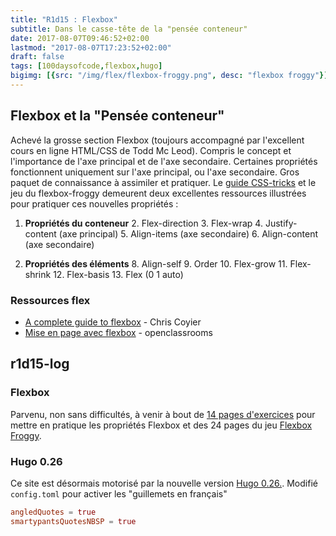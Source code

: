 ```yaml
---
title: "R1d15 : Flexbox"
subtitle: Dans le casse-tête de la "pensée conteneur"
date: 2017-08-07T09:46:52+02:00
lastmod: "2017-08-07T17:23:52+02:00"
draft: false
tags: [100daysofcode,flexbox,hugo]
bigimg: [{src: "/img/flex/flexbox-froggy.png", desc: "flexbox froggy"}]
---
```

<!--more-->

## Flexbox et la "Pensée conteneur" 

Achevé la grosse section Flexbox (toujours accompagné par l'excellent cours en ligne HTML/CSS de Todd Mc Leod). Compris le concept et l'importance de l'axe principal et de l'axe secondaire. Certaines propriétés fonctionnent uniquement sur l'axe principal, ou l'axe secondaire. Gros paquet de connaissance à assimiler et pratiquer. Le [guide CSS-tricks](https://css-tricks.com/snippets/css/a-guide-to-flexbox/) et le jeu du flexbox-froggy demeurent deux excellentes ressources illustrées pour pratiquer ces nouvelles propriétés : 

1. **Propriétés du conteneur**
	2. Flex-direction
	3. Flex-wrap
	4. Justify-content (axe principal)
	5. Align-items (axe secondaire)
	6. Align-content (axe secondaire)  

7. **Propriétés des éléments**
	8. Align-self
	9. Order
	10. Flex-grow
	11. Flex-shrink
	12. Flex-basis
	13. Flex (0 1 auto)


### Ressources flex

- [A complete guide to flexbox](https://css-tricks.com/snippets/css/a-guide-to-flexbox/) - Chris Coyier  
- [Mise en page avec flexbox](https://openclassrooms.com/courses/apprenez-a-creer-votre-site-web-avec-html5-et-css3/la-mise-en-page-avec-flexbox) - openclassrooms

## r1d15-log 

### Flexbox

Parvenu, non sans difficultés, à venir à bout de [14 pages d'exercices](https://github.com/GoesToEleven/html-css-bootcamp/tree/master/031_flexbox/03_hands-on-exercises/01_challenges) pour mettre en pratique les propriétés Flexbox et des 24 pages du jeu [Flexbox Froggy](http://flexboxfroggy.com/#fr).

### Hugo 0.26

Ce site est désormais motorisé par la nouvelle version  [Hugo 0.26.](https://gohugo.io/news/0.26-relnotes/). Modifié `config.toml` pour activer les "guillemets en français" 

```toml
angledQuotes = true
smartypantsQuotesNBSP = true
```